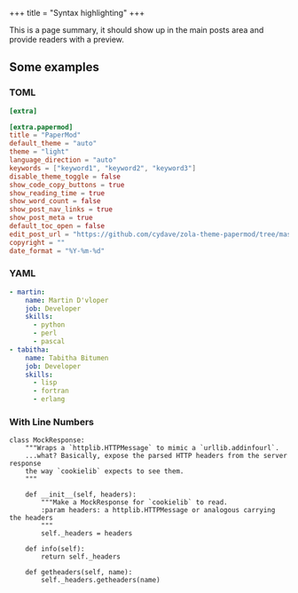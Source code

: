 +++
title = "Syntax highlighting"
+++

This is a page summary, it should show up in the main posts area and provide
readers with a preview.

<!-- more -->

## Some examples

### TOML

```toml
[extra]

[extra.papermod]
title = "PaperMod"
default_theme = "auto"
theme = "light"
language_direction = "auto"
keywords = ["keyword1", "keyword2", "keyword3"]
disable_theme_toggle = false
show_code_copy_buttons = true
show_reading_time = true
show_word_count = false
show_post_nav_links = true
show_post_meta = true
default_toc_open = false
edit_post_url = "https://github.com/cydave/zola-theme-papermod/tree/master"
copyright = ""
date_format = "%Y-%m-%d"
```


### YAML

```yaml
- martin:
    name: Martin D'vloper
    job: Developer
    skills:
      - python
      - perl
      - pascal
- tabitha:
    name: Tabitha Bitumen
    job: Developer
    skills:
      - lisp
      - fortran
      - erlang
```


### With Line Numbers

```python,linenos,linenostart=98
class MockResponse:
    """Wraps a `httplib.HTTPMessage` to mimic a `urllib.addinfourl`.
    ...what? Basically, expose the parsed HTTP headers from the server response
    the way `cookielib` expects to see them.
    """

    def __init__(self, headers):
        """Make a MockResponse for `cookielib` to read.
        :param headers: a httplib.HTTPMessage or analogous carrying the headers
        """
        self._headers = headers

    def info(self):
        return self._headers

    def getheaders(self, name):
        self._headers.getheaders(name)
```
